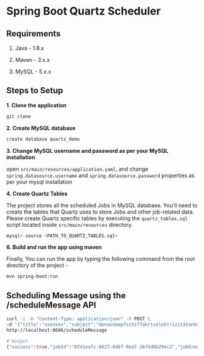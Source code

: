 # Spring Boot Quartz Scheduler


## Requirements

1. Java - 1.8.x

2. Maven - 3.x.x

3. MySQL - 5.x.x

## Steps to Setup

**1. Clone the application**

```bash
git clone  
```

**2. Create MySQL database**

```bash
create database quartz_demo
```

**3. Change MySQL username and password as per your MySQL installation**

open `src/main/resources/application.yaml`, and change `spring.datasource.username` and `spring.datasource.password` properties as per your mysql installation


**4. Create Quartz Tables**

The project stores all the scheduled Jobs in MySQL database. You'll need to create the tables that Quartz uses to store Jobs and other job-related data. Please create Quartz specific tables by executing the `quartz_tables.sql` script located inside `src/main/resources` directory.

```bash
mysql> source <PATH_TO_QUARTZ_TABLES.sql>
```

**6. Build and run the app using maven**

Finally, You can run the app by typing the following command from the root directory of the project -

```bash
mvn spring-boot:run
```

## Scheduling Message using the /scheduleMessage API

```bash
curl -i -H "Content-Type: application/json" -X POST \
-d '{"title":"xxxxxxx","subject":"donaudampfschiffahrtselektrizitätenhauptbetriebswerkbauunterbeamtengesellschaft","dateTime":"2018-09-04T16:15:00","timeZone":"Europe/Kiev"}' \
http://localhost:8686/scheduleMessage

# Output
{"success":true,"jobId":"0741eafc-0627-446f-9eaf-26f5d6b29ec2","jobGroup":"email-jobs","message":"Scheduled Successfully!"}
```